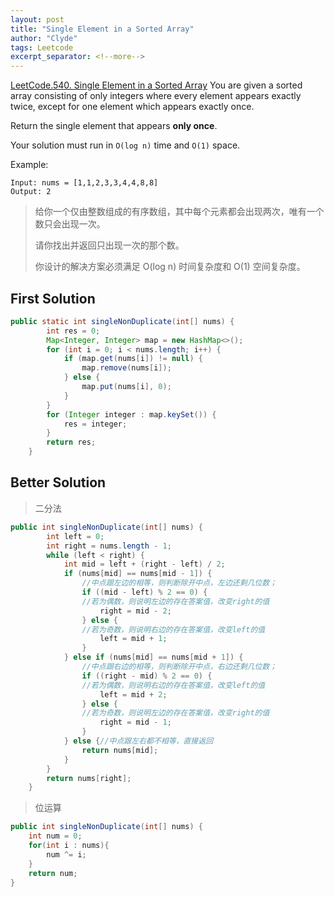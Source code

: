 ```yaml
---
layout: post
title: "Single Element in a Sorted Array"
author: "Clyde"
tags: Leetcode
excerpt_separator: <!--more-->
---
```


[LeetCode.540. Single Element in a Sorted Array](https://leetcode.cn/problems/single-element-in-a-sorted-array) You are given a sorted array consisting of only integers where every element appears exactly twice, except for one element which appears exactly once.<!--more-->

Return the single element that appears **only once**.

Your solution must run in `O(log n)` time and `O(1)` space.


Example:

```
Input: nums = [1,1,2,3,3,4,4,8,8]
Output: 2
```
> 给你一个仅由整数组成的有序数组，其中每个元素都会出现两次，唯有一个数只会出现一次。
>
> 请你找出并返回只出现一次的那个数。
>
> 你设计的解决方案必须满足 O(log n) 时间复杂度和 O(1) 空间复杂度。
>

## First Solution 

```java
public static int singleNonDuplicate(int[] nums) {
        int res = 0;
        Map<Integer, Integer> map = new HashMap<>();
        for (int i = 0; i < nums.length; i++) {
            if (map.get(nums[i]) != null) {
                map.remove(nums[i]);
            } else {
                map.put(nums[i], 0);
            }
        }
        for (Integer integer : map.keySet()) {
            res = integer;
        }
        return res;
    }
```

## Better Solution

> 二分法

```java
public int singleNonDuplicate(int[] nums) {
        int left = 0;
        int right = nums.length - 1;
        while (left < right) {
            int mid = left + (right - left) / 2;
            if (nums[mid] == nums[mid - 1]) { 
                //中点跟左边的相等，则判断除开中点，左边还剩几位数；
                if ((mid - left) % 2 == 0) { 
                //若为偶数，则说明左边的存在答案值，改变right的值
                    right = mid - 2;
                } else { 
                //若为奇数，则说明右边的存在答案值，改变left的值
                    left = mid + 1;
                }
            } else if (nums[mid] == nums[mid + 1]) { 
                //中点跟右边的相等，则判断除开中点，右边还剩几位数；
                if ((right - mid) % 2 == 0) {
                //若为偶数，则说明右边的存在答案值，改变left的值
                    left = mid + 2;
                } else {
                //若为奇数，则说明左边的存在答案值，改变right的值
                    right = mid - 1;
                }
            } else {//中点跟左右都不相等，直接返回
                return nums[mid];
            }
        }
        return nums[right];
    }
```



> 位运算

```java
public int singleNonDuplicate(int[] nums) {
    int num = 0;
    for(int i : nums){
        num ^= i;
    }
    return num;
}
```

